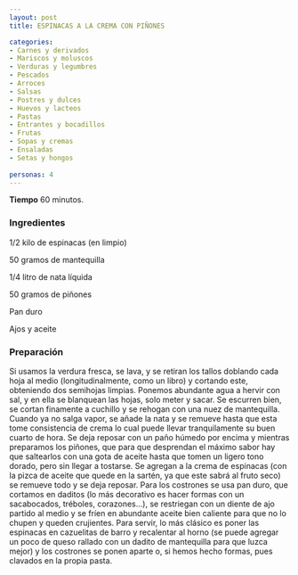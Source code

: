 ```yaml
---
layout: post
title: ESPINACAS A LA CREMA CON PIÑONES

categories:
- Carnes y derivados
- Mariscos y moluscos
- Verduras y legumbres
- Pescados
- Arroces
- Salsas
- Postres y dulces
- Huevos y lacteos
- Pastas
- Entrantes y bocadillos
- Frutas
- Sopas y cremas
- Ensaladas
- Setas y hongos
 
personas: 4 
---
```

<b>Tiempo</b> 60 minutos.

<h3>Ingredientes</h3>
1/2 kilo de espinacas (en limpio)

50 gramos de mantequilla

1/4 litro de nata líquida

50 gramos de piñones

Pan duro

Ajos y aceite

<h3>Preparación</h3>
Si usamos la verdura fresca, se lava, y se retiran los tallos doblando cada hoja al medio (longitudinalmente, como un libro) y cortando este, obteniendo dos semihojas limpias. Ponemos abundante agua a hervir con sal, y en ella se blanquean las hojas, solo meter y sacar. Se escurren bien, se cortan finamente a cuchillo y se rehogan con una nuez de mantequilla. Cuando ya no salga vapor, se añade la nata y se remueve hasta que esta tome consistencia de crema lo cual puede llevar tranquilamente su buen cuarto de hora. Se deja reposar con un paño húmedo por encima y mientras preparamos los piñones, que para que desprendan el máximo sabor hay que saltearlos con una gota de aceite hasta que tomen un ligero tono dorado, pero sin llegar a tostarse. Se agregan a la crema de espinacas (con la pizca de aceite que quede en la sartén, ya que este sabrá al fruto seco) se remueve todo y se deja reposar. Para los costrones se usa pan duro, que cortamos en daditos (lo más decorativo es hacer formas con un sacabocados, tréboles, corazones...), se restriegan con un diente de ajo partido al medio y se fríen en abundante aceite bien caliente para que no lo chupen y queden crujientes. Para servir, lo más clásico es poner las espinacas en cazuelitas de barro y recalentar al horno (se puede agregar un poco de queso rallado con un dadito de mantequilla para que luzca mejor) y los costrones se ponen aparte o, si hemos hecho formas, pues clavados en la propia pasta.

